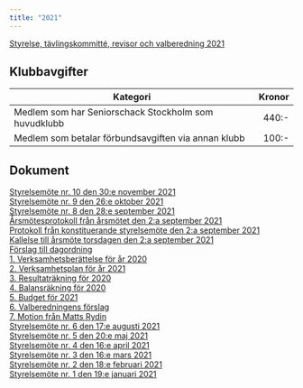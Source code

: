 ```yaml
---
title: "2021"
---
```


[Styrelse, tävlingskommitté, revisor och valberedning 2021](HTM/seniorstyrelse_2021.pdf)

## Klubbavgifter

|Kategori|Kronor|
|-|-:|
|Medlem som har Seniorschack Stockholm som huvudklubb|440:-|
|Medlem som betalar förbundsavgiften via annan klubb|100:-|

## Dokument

[Styrelsemöte nr. 10 den 30:e november 2021](Protokoll_SrS_nr10_2021.pdf)  
[Styrelsemöte nr. 9 den 26:e oktober 2021](Protokoll_SrS_nr9_2021.pdf)  
[Styrelsemöte nr. 8 den 28:e september 2021](Protokoll_SrS_nr8_2021.pdf)  
[Årsmötesprotokoll från årsmötet den 2:a september 2021](arsmote_protokoll_2021.pdf)  
[Protokoll från konstituerande styrelsemöte den 2:a september 2021](Protokoll_SrS_nr7_2021.pdf)  
[Kallelse till årsmöte torsdagen den 2:a september 2021](Kallelse_arsmote_2021.pdf)  
[Förslag till dagordning](Dagordning_arsmote_2021.pdf)  
[1. Verksamhetsberättelse för år 2020](Verksamhetsberattelse_2020.pdf)  
[2. Verksamhetsplan för år 2021](SrS_Verksamhetsplan_2021.pdf)  
[3. Resultaträkning för 2020](SrS_Resultatrakning_2020_20210818.pdf)  
[4. Balansräkning för 2020](SrS_Balansrakning_2020_20210818.pdf)  
[5. Budget för 2021](SrS_Budget_2021.pdf)  
[6. Valberedningens förslag](ValberedningensForslag_2021-09-02.pdf)  
[7. Motion från Matts Rydin](Motion_Matts_Rydin.pdf)  
[Styrelsemöte nr. 6 den 17:e augusti 2021](Protokoll_SrS_nr6_2021.pdf)  
[Styrelsemöte nr. 5 den 20:e maj 2021](Protokoll_SrS_nr5_2021.pdf)  
[Styrelsemöte nr. 4 den 16:e april 2021](Protokoll_SrS_nr4_2021.pdf)  
[Styrelsemöte nr. 3 den 16:e mars 2021](Protokoll_SrS_nr3_2021.pdf)  
[Styrelsemöte nr. 2 den 18:e februari 2021](Protokoll_SrS_nr2_2021.pdf)  
[Styrelsemöte nr. 1 den 19:e januari 2021](Protokoll_SrS_nr1_2021.pdf)  